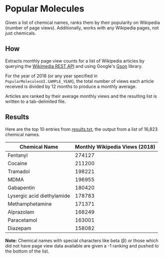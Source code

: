 # Popular Molecules
Given a list of chemical names, ranks them by their popularity on Wikipedia (number of page views). Additionally, works with any Wikipedia pages, not just chemicals.

## How

Extracts monthly page view counts for a list of Wikipedia articles by querying the [Wikimedia REST API](https://wikimedia.org/api/rest_v1/) and using Google's [Gson](https://github.com/google/gson) library. 

For the year of 2018 (or any year specified in `PopularMoleculesUI.SAMPLE_YEAR`), the total number of views each article received is divided by 12 months to produce a monthly average. 

Articles are ranked by their average monthly views and the resulting list is written to a tab-delimited file.

## Results

Here are the top 10 entries from [results.txt](https://raw.githubusercontent.com/alextyner/popular-molecules/master/output/ranking.txt), the output from a list of 16,823 chemical names.

| Chemical Name              | Monthly Wikipedia Views (2018) |
| -------------------------- | ------------------------------ |
| Fentanyl                   | 274127                         |
| Cocaine                    | 211200                         |
| Tramadol                   | 198221                         |
| MDMA                       | 196955                         |
| Gabapentin                 | 180420                         |
| Lysergic acid diethylamide | 178783                         |
| Methamphetamine            | 171371                         |
| Alprazolam                 | 168249                         |
| Paracetamol                | 163001                         |
| Diazepam                   | 158082                         |

**Note:** Chemical names with special characters like beta (β) or those which did not have page view data available are given a -1 ranking and pushed to the bottom of the list.